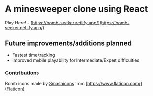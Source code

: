 # A minesweeper clone using React
Play Here! - [https://bomb-seeker.netlify.app/](https://bomb-seeker.netlify.app/)

## Future improvements/additions planned
* Fastest time tracking
* Improved mobile playability for Intermediate/Expert difficulties

### Contributions
Bomb icons made by [Smashicons](https://smashicons.com/) from [https://www.flaticon.com/](Flaticon)
